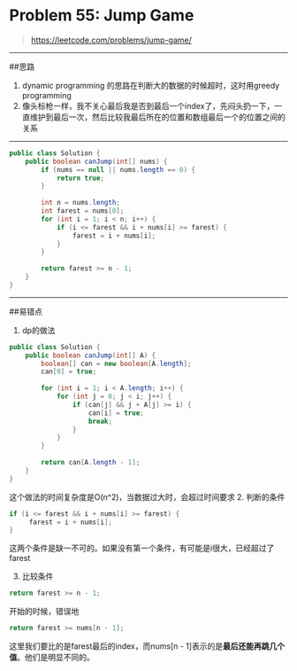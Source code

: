 # Problem 55: Jump Game


> https://leetcode.com/problems/jump-game/

-----------------------------------------
##思路
1. dynamic programming 的思路在判断大的数据的时候超时，这时用greedy programming
2. 像头标枪一样，我不关心最后我是否到最后一个index了，先闷头扔一下，一直维护到最后一次，然后比较我最后所在的位置和数组最后一个的位置之间的关系



--------------------------------------
```java
public class Solution {
    public boolean canJump(int[] nums) {
        if (nums == null || nums.length == 0) {
            return true;
        }
        
        int n = nums.length;
        int farest = nums[0];
        for (int i = 1; i < n; i++) {
            if (i <= farest && i + nums[i] >= farest) {
                farest = i + nums[i];
            }
        }
        
        return farest >= n - 1;
    }
}
```
-----------------------
##易错点
1. dp的做法
```java
public class Solution {
    public boolean canJump(int[] A) {
        boolean[] can = new boolean[A.length];
        can[0] = true;
        
        for (int i = 1; i < A.length; i++) {
            for (int j = 0; j < i; j++) {
                if (can[j] && j + A[j] >= i) {
                    can[i] = true;
                    break;
                }
            }
        }
        
        return can[A.length - 1];
    }
}
```
这个做法的时间复杂度是O(n^2)，当数据过大时，会超过时间要求
2. 判断的条件
```java
if (i <= farest && i + nums[i] >= farest) {
     farest = i + nums[i];
}
```
这两个条件是缺一不可的。如果没有第一个条件，有可能是i很大，已经超过了farest

3. 比较条件
```java
return farest >= n - 1;
```
开始的时候，错误地
```java
return farest >= nums[n - 1];
```
这里我们要比的是farest最后的index，而nums[n - 1]表示的是**最后还能再跳几个值**。他们是明显不同的。

















